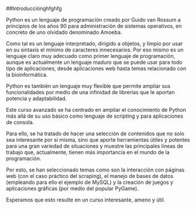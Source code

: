 ##Introducciónghfghfg

Python es un lenguaje de programación creado por Guido van Rossum a principios de los años 90 para administración de sistemas operativos, en concreto de uno olvidado denominado Amoeba.

Como tal es un lenguaje interpretado, dirigido a objetos, y limpio por usar en su sintaxis el mínimo de caracteres innecesarios. Por eso mismo es un lenguaje claro muy adecuado como primer lenguaje de programación, aunque es actualmente un lenguaje maduro que se puede usar para todo tipo de aplicaciones, desde aplicaciones web hasta temas relacionado con la bioinformática.

Python es también un lenguaje muy flexible que permite ampliar sus funcionalidades por medio de una infinidad de librerías que le aportan potencia y adaptabilidad.

Este curso avanzado se ha centrado en ampliar el conocimiento de Python más allá de su uso básico como lenguaje de scripting y para aplicaciones de consola.

Para ello, se ha tratado de hacer una selección de contenidos que no solo sea interesante por sí misma, sino que aporte herramientas útiles y potentes para una gran variedad de situaciones y muestre las principales líneas de trabajo que, actualmente, tienen más importancia en el mundo de la programación.

Por esto, se han seleccionado temas como son la interacción con páginas web (con el caso práctico del scraping), el manejo de bases de datos (empleando para ello el ejemplo de MySQL) y la creación de juegos y aplicaciones gráficas (por medio del popular PyGame).

Esperamos que esto resulte en un curso interesante, ameno y útil.
